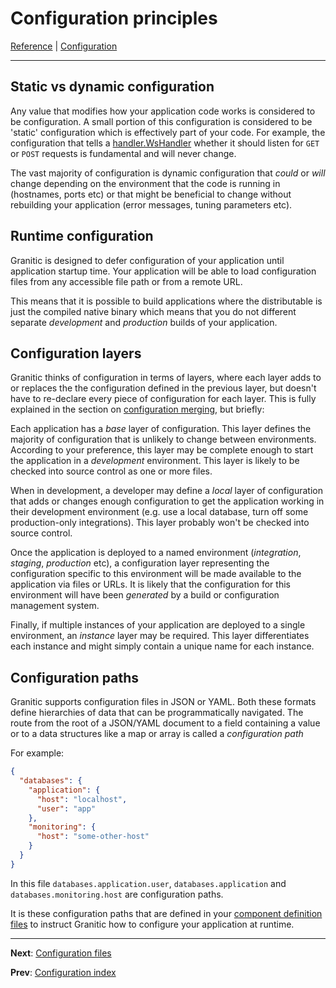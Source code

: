 # Configuration principles
[Reference](README.md) | [Configuration](cfg-index.md)

---

## Static vs dynamic configuration

Any value that modifies how your application code works is considered to be configuration. A small portion of this
configuration is considered to be 'static' configuration which is effectively part of your code. For example, the configuration
that tells a [handler.WsHandler](https://godoc.org/github.com/graniticio/granitic/v2/ws/handler#WsHandler) whether it should
listen for `GET` or `POST` requests is fundamental and will never change.

The vast majority of configuration is dynamic configuration that _could_ or _will_ change depending on the environment
that the code is running in (hostnames, ports etc) or that might be beneficial to change without rebuilding your
application (error messages, tuning parameters etc).

## Runtime configuration

Granitic is designed to defer configuration of your application until application startup time. Your application
will be able to load configuration files from any accessible file path or from a remote URL.

This means that it is possible to build applications where the distributable is just the compiled native binary which 
means that you do not different separate _development_ and _production_ builds of your application.

## Configuration layers

Granitic thinks of configuration in terms of layers, where each layer adds to or replaces the the configuration defined
in the previous layer, but doesn't have to re-declare every piece of configuration for each layer. This is fully
explained in the section on [configuration merging](cfg-merging.md), but briefly:

Each application has a _base_ layer of configuration. This layer defines the majority of configuration that is unlikely
to change between environments. According to your preference, this layer may be complete enough to start the application
in a _development_ environment. This layer is likely to be checked into source control as one or more files.

When in development, a developer may define a _local_ layer of configuration that adds or changes enough configuration
to get the application working in their development environment (e.g. use a local database, turn off some production-only
integrations). This layer probably won't be checked into source control.

Once the application is deployed to a named environment (_integration_, _staging_, _production_ etc), a configuration layer
representing the configuration specific to this environment will be made available to the application via files or URLs. 
It is likely that the configuration for this environment will have been _generated_ by a build or configuration management 
system.

Finally, if multiple instances of your application are deployed to a single environment, an _instance_ layer may be required.
This layer differentiates each instance and might simply contain a unique name for each instance.

## Configuration paths

Granitic supports configuration files in JSON or YAML. Both these formats define hierarchies of data that can be 
programmatically navigated. The route from the root of a JSON/YAML document to a field containing a value or to a data
structures like a  map or array is called a _configuration path_

For example:

```json
{
  "databases": {
    "application": {
      "host": "localhost",
      "user": "app"
    },
    "monitoring": {
      "host": "some-other-host"
    }
  }
}
```

In this file `databases.application.user`, `databases.application` and `databases.monitoring.host` are configuration paths. 

It is these configuration paths that are defined in your [component definition files](ioc-definition-files.md) to instruct
Granitic how to configure your application at runtime.

---
**Next**: [Configuration files](cfg-files.md)

**Prev**: [Configuration index](cfg-index.md)



